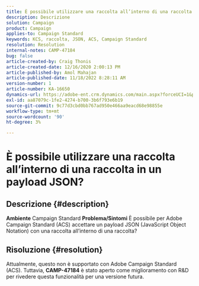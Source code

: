```yaml
---
title: È possibile utilizzare una raccolta all’interno di una raccolta in un payload JSON?
description: Descrizione
solution: Campaign
product: Campaign
applies-to: Campaign Standard
keywords: KCS, raccolta, JSON, ACS, Campaign Standard
resolution: Resolution
internal-notes: CAMP-47184
bug: false
article-created-by: Craig Thonis
article-created-date: 12/16/2020 2:00:13 PM
article-published-by: Amol Mahajan
article-published-date: 11/18/2022 8:28:11 AM
version-number: 1
article-number: KA-16650
dynamics-url: https://adobe-ent.crm.dynamics.com/main.aspx?forceUCI=1&pagetype=entityrecord&etn=knowledgearticle&id=427fb3fd-a63f-eb11-a813-000d3a3038a2
exl-id: aa87079c-1fe2-4274-b700-3b6f793e6b19
source-git-commit: 9c77d3cbd0bb767ad950e466aa9eacd68e98855e
workflow-type: tm+mt
source-wordcount: '90'
ht-degree: 3%

---
```


# È possibile utilizzare una raccolta all’interno di una raccolta in un payload JSON?

## Descrizione {#description}

<b>Ambiente</b>
Campaign Standard
<b>Problema/Sintomi</b>
È possibile per Adobe Campaign Standard (ACS) accettare un payload JSON (JavaScript Object Notation) con una raccolta all’interno di una raccolta?


## Risoluzione {#resolution}


Attualmente, questo non è supportato con Adobe Campaign Standard (ACS). Tuttavia, <b>CAMP-47184</b> è stato aperto come miglioramento con R&amp;D per rivedere questa funzionalità per una versione futura.
